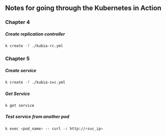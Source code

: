 ## Notes for going through the Kubernetes in Action
### Chapter 4
##### Create replication controller
```bash
k create -f ./kubia-rc.yml
```

### Chapter 5
##### Create service
```bash
k create -f ./kubia-svc.yml
```
##### Get Service
```bash
k get service
```
##### Test service from another pod
```bash
k exec <pod_name> -- curl -s http://<svc_ip>
```
